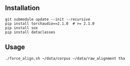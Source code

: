 ## Installation
```shell
git submodule update --init --recursive
pip install torchaudio==2.1.0  # >= 2.1.0
pip install sox 
pip install dataclasses 
```

## Usage

```shell
./force_align.sh ~/data/corpus ~/data/raw_alignment tha
```
